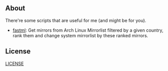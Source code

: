 ## About

There're some scripts that are useful for me (and might be for you).
* [fastml](./fastml.sh): Get mirrors from Arch Linux Mirrorlist filtered by a given country, rank them and change system mirrorlist by these ranked mirrors.

## License

[LICENSE](./LICENSE)

